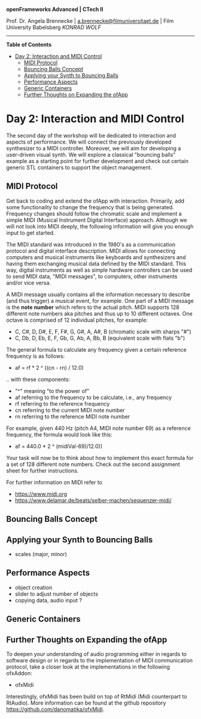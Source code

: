 <!-- ---  
title: openFrameworks Advanced
author: Angela Brennecke
affiliation: Film University Babelsberg KONRAD WOLF
date: Winter term 2019/20
---   -->
**openFrameworks Advanced | CTech II**

Prof. Dr. Angela Brennecke | a.brennecke@filmuniversitaet.de | Film University Babelsberg *KONRAD WOLF*

---

**Table of Contents**
- [Day 2: Interaction and MIDI Control](#day-2-interaction-and-midi-control)
  - [MIDI Protocol](#midi-protocol)
  - [Bouncing Balls Concept](#bouncing-balls-concept)
  - [Applying your Synth to Bouncing Balls](#applying-your-synth-to-bouncing-balls)
  - [Performance Aspects](#performance-aspects)
  - [Generic Containers](#generic-containers)
  - [Further Thoughts on Expanding the ofApp](#further-thoughts-on-expanding-the-ofapp)


# Day 2: Interaction and MIDI Control

The second day of the workshop will be dedicated to interaction and aspects of performance. We will connect the previously developed synthesizer to a MIDI controller. Moreover, we will aim for developing a user-driven visual synth. We will explore a classical "bouncing balls" example as a starting point for further development and check out certain generic STL containers to support the object management.

## MIDI Protocol 

Get back to coding and extend the ofApp with interaction. Primarily, add some functionality to change the frequency that is being generated. Frequency changes should follow the chromatic scale and implement a simple MIDI (Musical Instrument Digital Interface) approach. Although we will not look into MIDI deeply, the following information will give you enough input to get started.

The MIDI standard was introduced in the 1980's as a communication protocol and digital interface description. MIDI allows for connecting computers and musical instruments like keyboards and synthesizers and having them exchanging musical data defined by the MIDI standard. This way, digital instruments as well as simple hardware controllers can be used to send MIDI data, "MIDI messages", to computers, other instruments and/or vice versa. 

A MIDI message usually contains all the information necessary to describe (and thus trigger) a musical event, for example. One part of a MIDI message is the **note number** which refers to the actual pitch. MIDI supports 128 different note numbers aka pitches and thus up to 10 different octaves. One octave is comprised of 12 individual pitches, for example: 

- C, C#, D, D#, E, F, F#, G, G#, A, A#, B (chromatic scale with sharps "#")
- C, Db, D, Eb, E, F, Gb, G, Ab, A, Bb, B (equivalent scale with flats "b")

The general formula to calculate any frequency given a certain reference frequency is as follows:

- af = rf * 2 ^ ((cn - rn) / 12.0) 

.. with these components:

- "^" meaning "to the power of"
- af referring to the frequency to be calculate, i.e., any frequency
- rf referring to the reference frequency
- cn referring to the current MIDI note number
- rn referring to the reference MIDI note number

For example, given 440 Hz (pitch A4, MIDI note number 69) as a reference frequency, the formula would look like this:

- af = 440.0 * 2 ^ (midiVal-69)/12.0))

Your task will now be to think about how to implement this exact formula for a set of 128 different note numbers. Check out the second assignment sheet for further instructions. 

For further information on MIDI refer to
- https://www.midi.org
- https://www.delamar.de/beats/selber-machen/sequenzer-midi/ 



## Bouncing Balls Concept



## Applying your Synth to Bouncing Balls

- scales (major, minor)


## Performance Aspects

- object creation
- slider to adjust number of objects
- copying data, audio input ?


## Generic Containers



## Further Thoughts on Expanding the ofApp 

To deepen your understanding of audio programming either in regards to software design or in regards to the implementation of MIDI communication protocol, take a closer look at the implementations in the following ofxAddon:

- ofxMidi

Interestingly, ofxMidi has been build on top of RtMidi (Midi counterpart to RtAudio). More information can be found at the github repository https://github.com/danomatika/ofxMidi.